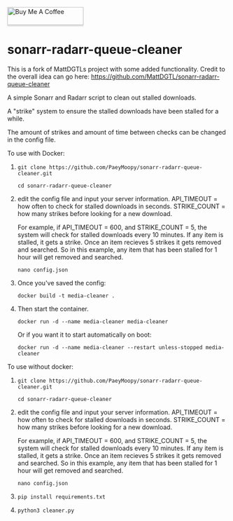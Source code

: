 <a href="https://www.buymeacoffee.com/gbraad" target="[_blank](https://www.paypal.com/ncp/payment/DKGKXXEYNDS7S)"><img src="https://www.buymeacoffee.com/assets/img/custom_images/orange_img.png" alt="Buy Me A Coffee" style="height: 41px !important;width: 174px !important;box-shadow: 0px 3px 2px 0px rgba(190, 190, 190, 0.5) !important;-webkit-box-shadow: 0px 3px 2px 0px rgba(190, 190, 190, 0.5) !important;" ></a>

# sonarr-radarr-queue-cleaner
This is a fork of MattDGTLs project with some added functionality. Credit to the overall idea can go here: https://github.com/MattDGTL/sonarr-radarr-queue-cleaner

A simple Sonarr and Radarr script to clean out stalled downloads.

A "strike" system to ensure the stalled downloads have been stalled for a while.

The amount of strikes and amount of time between checks can be changed in the config file.

To use with Docker:
  1. ```
     git clone https://github.com/PaeyMoopy/sonarr-radarr-queue-cleaner.git

     cd sonarr-radarr-queue-cleaner
     ```
2. edit the config file and input your server information.
   API_TIMEOUT = how often to check for stalled downloads in seconds.
   STRIKE_COUNT = how many strikes before looking for a new download.

   For example, if API_TIMEOUT = 600, and STRIKE_COUNT = 5, the system will check for stalled downloads every 10 minutes. If any item is stalled, it gets a strike. Once an item recieves 5 strikes it gets removed and searched.
   So in this example, any item that has been stalled for 1 hour will get removed and searched.
   ```
   nano config.json
   ```
3. Once you've saved the config:
   ```
   docker build -t media-cleaner .
   ```
4. Then start the container.
   ```
   docker run -d --name media-cleaner media-cleaner
   ```
   Or if you want it to start automatically on boot:
   ```
   docker run -d --name media-cleaner --restart unless-stopped media-cleaner
   ```


To use without docker:  
  1. ```
     git clone https://github.com/PaeyMoopy/sonarr-radarr-queue-cleaner.git

     cd sonarr-radarr-queue-cleaner
     ```
2. edit the config file and input your server information.
   API_TIMEOUT = how often to check for stalled downloads in seconds.
   STRIKE_COUNT = how many strikes before looking for a new download.

   For example, if API_TIMEOUT = 600, and STRIKE_COUNT = 5, the system will check for stalled downloads every 10 minutes. If any item is stalled, it gets a strike. Once an item recieves 5 strikes it gets removed and searched.
   So in this example, any item that has been stalled for 1 hour will get removed and searched.
   ```
   nano config.json
   ```
3. ```
   pip install requirements.txt
   ```
4. ```
   python3 cleaner.py
   ```

